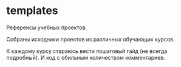 # templates
Референсы учебных проектов.

Собраны исходники проектов из различных обучающих курсов. 

К каждому курсу стараюсь вести пошаговый гайд (не всегда подробный). И код с обильным количеством комментариев.
